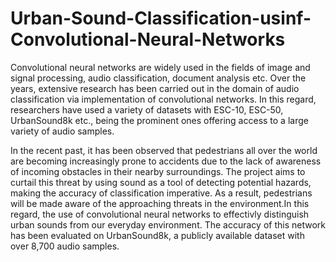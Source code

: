 # Urban-Sound-Classification-usinf-Convolutional-Neural-Networks

Convolutional neural networks are widely used in the fields of image and signal processing, audio classification, document analysis etc. 
Over the years, extensive research has been carried out in the domain of audio classification via implementation of convolutional networks. In this regard, researchers have used a variety of datasets with ESC-10, ESC-50, UrbanSound8k etc., being the prominent ones offering access to a large variety of audio samples. 

In the recent past, it has been observed that pedestrians all over the world are becoming increasingly prone to accidents due to the lack of awareness of incoming obstacles in their nearby surroundings. The project aims to curtail this threat by using sound as a tool of detecting potential hazards, making the accuracy of classification imperative. As a result, pedestrians will be made aware of the approaching threats in the environment.In this regard, the use of convolutional neural networks to effectivly distinguish urban sounds from our everyday environment. The accuracy of this network has been evaluated on UrbanSound8k, a publicly available dataset with over 8,700 audio samples.
